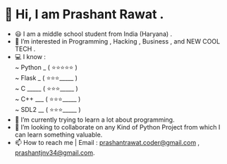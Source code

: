 <h1> 👋 Hi,  I am Prashant Rawat .</h1>

- 😃 I am a middle school student from India (Haryana) .
- 👀 I’m interested in Programming , Hacking , Business , and NEW COOL TECH .
- 💻 I know :<br>
     ~ Python _ ( ⭐️⭐️⭐️⭐️⭐️ )<br>
     ~ Flask  _ ( ⭐️⭐️⭐️_____ )<br>
     ~ C  _____ ( ⭐️⭐️⭐️_____ )<br>
     ~ C++  ___ ( ⭐️⭐️⭐️_____ )<br>
     ~ SDL2  __ ( ⭐️⭐️⭐️_____ )<br>
- 🌱 I’m currently trying to learn a lot about programming.
- 💞️ I’m looking to collaborate on any Kind of Python Project from which I can learn something valuable. 
- 📫 How to reach me | Email : prashantrawat.coder@gmail.com , prashantjnv34@gmail.com.


<!---
PrashantRawatCoder/PrashantRawatCoder is a ✨ special ✨ repository because its `README.md` (this file) appears on your GitHub profile.
You can click the Preview link to take a look at your changes.
--->
